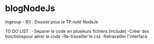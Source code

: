 # blogNodeJs
Ingesup - B3 : Dossier pour le TP noté NodeJs

TO DO LIST :
  -Séparer le code en plusieurs fichiers (include)
  -Créer des fonctionspour aérer le code
  -Re-travailler le css
  -Retravailler l'interface
